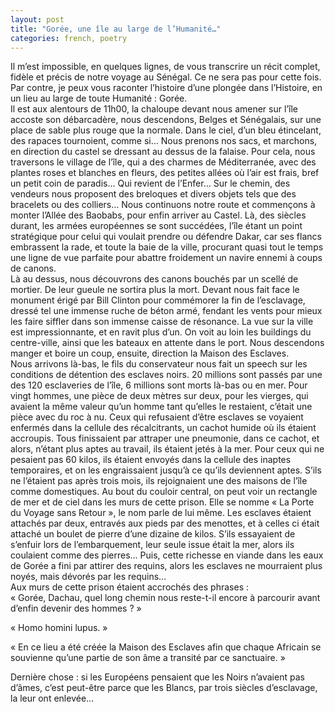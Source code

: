 ```yaml
---
layout: post
title: "Gorée, une île au large de l’Humanité…"
categories: french, poetry
---
```

  
Il m’est impossible, en quelques lignes, de vous transcrire un  récit complet, fidèle et précis de notre voyage au Sénégal. Ce ne sera pas pour cette fois. Par contre, je peux vous raconter l’histoire d’une plongée dans l’Histoire, en un lieu au large de toute Humanité : Gorée.  
Il est aux alentours de 11h00, la chaloupe devant nous amener sur l’île accoste son débarcadère, nous descendons, Belges et Sénégalais, sur une place de sable plus rouge que la normale. Dans le ciel, d’un bleu étincelant, des rapaces tournoient, comme si… Nous prenons nos sacs, et marchons, en direction du castel se dressant au dessus de la falaise. Pour cela, nous traversons le village de l’île, qui a des charmes de Méditerranée, avec des plantes roses et blanches en fleurs, des petites allées où l’air est frais, bref un petit coin de paradis… Qui revient de l’Enfer… Sur le chemin, des vendeurs nous proposent des breloques et divers objets tels que des bracelets ou des colliers… Nous continuons notre route et commençons à monter l’Allée des Baobabs, pour enfin arriver au Castel. Là, des siècles durant, les armées européennes se sont succédées, l’île étant un point stratégique pour celui qui voulait prendre ou défendre Dakar, car ses flancs embrassent la rade, et toute la baie de la ville, procurant quasi tout le temps une ligne de vue parfaite pour abattre froidement un navire ennemi à coups de canons.   
Là au dessus, nous découvrons des canons bouchés par un scellé de mortier. De leur gueule ne sortira plus la mort. Devant nous fait face le monument érigé par Bill Clinton pour commémorer la fin de l’esclavage, dressé tel une immense ruche de béton armé, fendant les vents pour mieux les faire siffler dans son immense caisse de résonance. La vue sur la ville est impressionnante, et en ravit plus d’un. On voit au loin les buildings du centre-ville, ainsi que les bateaux en attente dans le port. Nous descendons manger et boire un coup, ensuite, direction la Maison des Esclaves.   
Nous arrivons là-bas, le fils du conservateur nous fait un speech sur les conditions de détention des esclaves noirs. 20 millions sont passés par une des 120 esclaveries de l’île, 6 millions sont morts là-bas ou en mer. Pour vingt hommes, une pièce de deux mètres sur deux, pour les vierges, qui avaient la même valeur qu’un homme tant qu’elles le restaient, c’était une pièce avec du roc à nu. Ceux qui refusaient d’être esclaves se voyaient enfermés dans la cellule des récalcitrants, un cachot humide où ils étaient accroupis. Tous finissaient par attraper une pneumonie, dans ce cachot, et alors, n’étant plus aptes au travail, ils étaient jetés à la mer. Pour ceux qui ne pesaient pas 60 kilos, ils étaient envoyés dans la cellule des inaptes temporaires, et on les engraissaient jusqu’à ce qu’ils deviennent aptes. S’ils ne l’étaient pas après trois mois, ils rejoignaient une des maisons de l’île comme domestiques. Au bout du couloir central, on peut voir un rectangle de mer et de ciel dans les murs de cette prison. Elle se nomme « La Porte du Voyage sans Retour », le nom parle de lui même. Les esclaves étaient attachés par deux, entravés aux pieds par des menottes, et à celles ci était attaché un boulet de pierre d’une dizaine de kilos. S’ils essayaient de s’enfuir lors de l’embarquement, leur seule issue était la mer, alors ils coulaient comme des pierres… Puis, cette richesse en viande dans les eaux de Gorée a fini par attirer des requins, alors les esclaves ne mourraient plus noyés, mais dévorés par les requins…  
Aux murs de cette prison étaient accrochés des phrases :  
« Gorée, Dachau, quel long chemin nous reste-t-il encore à parcourir avant d’enfin devenir des hommes ? »  
  
« Homo homini lupus. »  
  
« En ce lieu a été créée la Maison des Esclaves afin que chaque Africain se souvienne qu’une partie de son âme a transité par ce sanctuaire. »  
  
Dernière chose : si les Européens pensaient que les Noirs n’avaient pas d’âmes, c’est peut-être parce que les Blancs, par trois siècles d’esclavage, la leur ont enlevée…